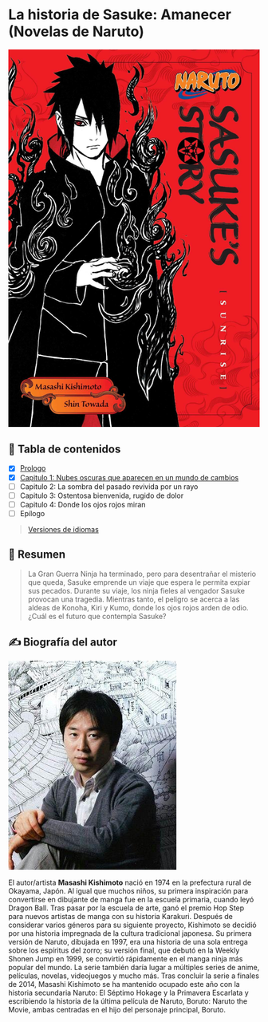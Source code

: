# La historia de Sasuke: Amanecer (Novelas de Naruto)

![Cover of Naruto: Sasuke's Story: Sunrise (Naruto Novels)](../../README/images/sasuke-story-front-cover.jpeg)  

## 🔖 Tabla de contenidos

- [x] [Prologo](./es_prologue.md)
- [x] [Capitulo 1: Nubes oscuras que aparecen en un mundo de cambios](./es_chapter_1.md)
- [ ] Capitulo 2: La sombra del pasado revivida por un rayo
- [ ] Capitulo 3: Ostentosa bienvenida, rugido de dolor
- [ ] Capitulo 4: Donde los ojos rojos miran
- [ ] Epílogo

> [Versiones de idiomas](../../README.md#language-versions)

## 📖 Resumen

> La Gran Guerra Ninja ha terminado, pero para desentrañar el misterio que queda, Sasuke emprende un viaje que espera le permita expiar sus pecados. Durante su viaje, los ninja fieles al vengador Sasuke provocan una tragedia. Mientras tanto, el peligro se acerca a las aldeas de Konoha, Kiri y Kumo, donde los ojos rojos arden de odio. ¿Cuál es el futuro que contempla Sasuke?

## ✍️ Biografía del autor

![Masashi Kishimoto, author of Naruto: Sasuke's Story: Sunrise (Naruto Novels)](../../README/images/author-masashi-kishimoto.jpeg)  

El autor/artista **Masashi Kishimoto** nació en 1974 en la prefectura rural de Okayama, Japón. Al igual que muchos niños, su primera inspiración para convertirse en dibujante de manga fue en la escuela primaria, cuando leyó Dragon Ball. Tras pasar por la escuela de arte, ganó el premio Hop Step para nuevos artistas de manga con su historia Karakuri. Después de considerar varios géneros para su siguiente proyecto, Kishimoto se decidió por una historia impregnada de la cultura tradicional japonesa. Su primera versión de Naruto, dibujada en 1997, era una historia de una sola entrega sobre los espíritus del zorro; su versión final, que debutó en la Weekly Shonen Jump en 1999, se convirtió rápidamente en el manga ninja más popular del mundo. La serie también daría lugar a múltiples series de anime, películas, novelas, videojuegos y mucho más. Tras concluir la serie a finales de 2014, Masashi Kishimoto se ha mantenido ocupado este año con la historia secundaria Naruto: El Séptimo Hokage y la Primavera Escarlata y escribiendo la historia de la última película de Naruto, Boruto: Naruto the Movie, ambas centradas en el hijo del personaje principal, Boruto.